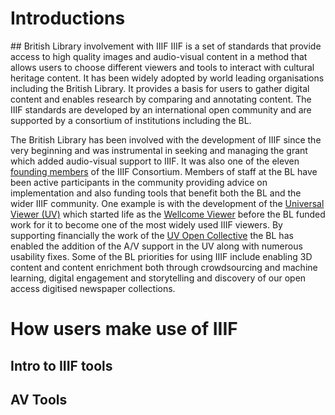 # Introductions

## British Library involvement with IIIF
IIIF is a set of standards that provide access to high quality images and audio-visual content in a method that allows users to choose different viewers and tools to interact with cultural heritage content. It has been widely adopted by world leading organisations including the British Library. It provides a basis for users to gather digital content and enables research by comparing and annotating content. The IIIF standards are developed by an international open community and are supported by a consortium of institutions including the BL. 

The British Library has been involved with the development of IIIF since the very beginning and was instrumental in seeking and managing the grant which added audio-visual support to IIIF. It was also one of the eleven [founding members](https://iiif.io/news/2015/06/17/iiif-consortium/) of the IIIF Consortium. Members of staff at the BL have been active participants in the community providing advice on implementation and also funding tools that benefit both the BL and the wider IIIF community. One example is with the development of the [Universal Viewer (UV)](http://universalviewer.io/) which started life as the [Wellcome Viewer](https://wellcome.org/press-release/wellcome-librarys-digital-player-made-freely-available) before the BL funded work for it to become one of the most widely used IIIF viewers. By supporting financially the work of the [UV Open Collective](https://opencollective.com/universalviewer) the BL has enabled the addition of the A/V support in the UV along with numerous usability fixes. Some of the BL priorities for using IIIF include enabling 3D content and content enrichment both through crowdsourcing and machine learning, digital engagement and storytelling and discovery of our open access digitised newspaper collections.

# How users make use of IIIF 

## Intro to IIIF tools

## AV Tools
